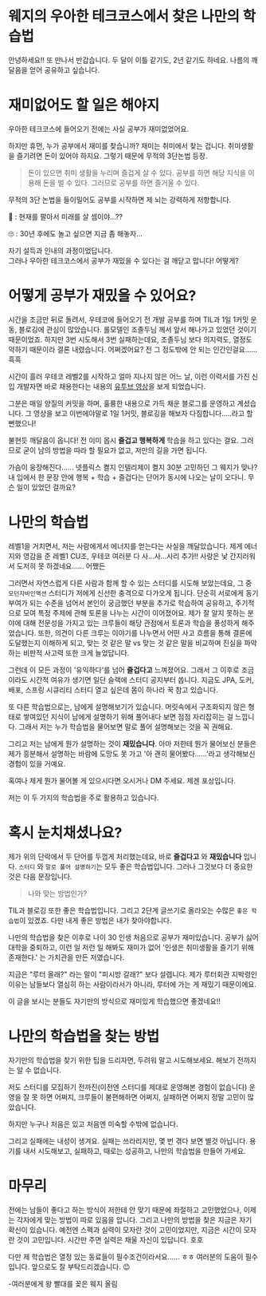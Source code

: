 # 웨지의 우아한 테크코스에서 찾은 나만의 학습법

안녕하세요!! 또 만나서 반갑습니다. 두 달이 이틀 같기도, 2년 같기도 하네요. 나름의 깨달음을 얻어 공유하고 싶습니다.

# 재미없어도 할 일은 해야지
우아한 테크코스에 들어오기 전에는 사실 공부가 재미없었어요. 

하지만 휴먼, 누가 공부에서 재미를 찾습니까? 재미는 취미에서 찾는 겁니다. 취미생활을 즐기려면 돈이 있어야 하지요. 그렇기 때문에 무적의 3단논법 등장.

> 돈이 있으면 취미 생활을 누리며 즐겁게 살 수 있다.
공부를 하면 해당 지식을 이용해 돈을 벌 수 있다.
그러므로 공부를 하면 즐거울 수 있다.

 무적의 3단 논법을 들이밀어도 공부를 시작하면 제 뇌는 강력하게 저항합니다.
 
🧠 : 현재를 팔아서 미래를 살 셈이야...??

🙄 : 30년 후에도 놀고 싶으면 지금 좀 해놓자...

자기 설득과 인내의 과정이었답니다.  
그러나 우아한 테크코스에서 공부가 재밌을 수 있다는 걸 깨닫고 맙니다! 어떻게?

# 어떻게 공부가 재밌을 수 있어요?
시간을 조금만 뒤로 돌려서, 우테코에 들어오기 전 개발 공부를 하며 TIL과 1일 1커밋 운동, 블로깅에 관심이 많았습니다. 롤모델인 조졸두님 께서 앞서 해나가고 있었던 것이기 때문이었죠. 하지만 3번 시도해서 3번 실패하는데요, 조졸두님 보다 의지력도, 열정도 약하기 때문이라 결론 내렸습니다. 어쩌겠어요? 전 그 정도밖에 안 되는 인간인걸요...... 흑흑

시간이 흘러 우테코 레벨2를 시작하고 얼마 지나지 않은 어느 날, 이런 이력서를 가진 신입 개발자면 바로 채용한다는 내용의 [유투브 영상](https://www.youtube.com/watch?v=Yc56NpYW1DM&t=784s)을 보게 되었습니다.

그분은 매일 양질의 커밋을 하며, 훌륭한 내용으로 가득 채운 블로그를 운영하고 계셨습니다. 그 영상을 보고 이번에야말로 1일 1커밋, 블로깅을 해보자 다짐합니다.....라고 할 뻔했으나!

불현듯 깨달음이 옵니다! 전 이미 몹시 **즐겁고 행복하게** 학습을 하고 있다는 걸요. 그러므로 굳이 남의 방법을 따라 할 필요가 없고, 저만의 길을 가면 됩니다.

가슴이 웅장해진다...... 넷플릭스 켤지 인텔리제이 켤지 30분 고민하던 그 웨지가 맞나? 내 입에서 한 문장 안에 행복 + 학습 + 즐겁다는 단어가 동시에 나오는 날이 오다니. 무슨 일이 있었던 걸까요?

# 나만의 학습법
레벨1을 거치면서, 저는 사람에게서 에너지를 얻는다는 사실을 깨달았습니다. 제게 에너지와 영감을 준 레벨1 CU조, 우테코 여러분 다 사...사...사리 추가!!
사랑은 낯 간지러워서 도저히 못 하겠네요...... 어쨌든

그러면서 자연스럽게 다른 사람과 함께 할 수 있는 스터디를 시도해 보았는데요, 그 중 ``모던자바인액션`` 스터디가 저에게 신선한 충격으로 다가오게 됩니다.
단순히 서로에게 동기부여가 되는 수준을 넘어서 본인이 궁금했던 부분을 추가로 학습하여 공유하고, 주기적으로 모여 특정 주제에 관해 토론을 나누는 시간이 이어졌어요. 제가 잘 알지 못하는 분야에 대해 전문성을 가지고 있는 크루들이 해당 관점에서 토론과 학습을 풍성하게 해주었습니다. 또한, 의견이 다른 크루는 이야기를 나누면서 어떤 사고 흐름을 통해 결론에 도달했는지 이해하게 되고, 맞는 것 같은 말 vs 맞는 것 같은 말을 비교하며 진실을 파악하는 비판적 사고력 또한 크게 늘었답니다.

그런데 이 모든 과정이 '유익하다'를 넘어 **즐겁다고** 느껴졌어요.
그래서 그 이후로 조금이라도 시간적 여유가 생기면 일단 슬랙에 스터디 공지부터 쏩니다. 지금도 JPA, 도커, 배포, 스프링 시큐리티 스터디 열고 싶은데 몸이 하나라 꾹 참고 있습니다.

또 다른 학습법으로는, 남에게 설명해보기가 있습니다. 머릿속에서 구조화되지 않은 형태로 쌓여있던 지식이 남에게 설명하기 위해 풀어내다 보면 점점 자리잡히는 걸 느낍니다. 그래서 저는 누가 학습법을 물어보면 말로 풀어 설명해보는 것을 꼭 권해요.

그리고 저는 남에게 뭔가 설명하는 것이 **재밌습니다**. 아마 저한테 뭔가 물어보신 분들은 제가 흥분해서 설명하는 바람에 도망도 못 가고 '아 괜히 물어봤다......'라고 생각해보신 경험이 있을 거예요.

혹여나 제게 뭔가 물어볼 게 있으시다면 오시거나 DM 주세요. 제겐 포상입니다.

저는 이 두 가지의 학습법을 주로 활용하고 있습니다.

# 혹시 눈치채셨나요?
제가 위의 단락에서 두 단어를 두껍게 처리했는데요, 바로 **즐겁다고** 와 **재밌습니다** 입니다. `스터디` 와 `말로 풀어 설명하기`는 모두 좋은 학습법입니다. 그러나 그것보다 더 중요한 것은 다음 문장입니다.

> 나와 맞는 방법인가?

TIL과 블로깅 또한 좋은 학습법입니다. 그리고 2단계 글쓰기로 올라오는 수많은 `좋은 학습법`이 있겠죠. 다만 내게 좋은 방법은 내가 찾아야합니다.

나만의 학습법을 찾은 이후로 나이 30 인생 처음으로 공부가 재미있습니다. 공부가 싫어 대학을 중퇴하고, 이런 일 저런 일 해봐도 재미가 없어 '인생은 취미생활을 즐기기 위해 존재한다.' 는 가치관을 만든 저였습니다.

지금은 "루터 올래?" 라는 말이 "피시방 갈래?" 보다 설렙니다. 제가 루터회관 지박령인 이유는 남들보다 열심히 하는 사람이라서가 아니라, 루터에 가는 게 재밌기 때문이에요.

이 글을 보시는 분들도 자기만의 방식으로 재미있게 학습했으면 좋겠네요!!

# 나만의 학습법을 찾는 방법
자기만의 학습법을 찾기 위한 팁을 드리자면, 두려워 말고 시도해보세요. 해보기 전까지는 알 수 없습니다. 

저도 스터디를 모집하기 전까진(이전엔 스터디를 제대로 운영해본 경험이 없습니다) 운영을 잘 못 하면 어쩌지, 크루들이 불편해하면 어쩌지, 실패하면 어쩌지 정말 고민이 많았습니다. 

하지만 누구나 처음은 있고 처음엔 미숙할 수밖에 없습니다.

그리고 실패에는 내성이 생겨요. 실패는 쓰라리지만, 몇 번 겪다 보면 별것 아닙니다. 용기를 내서 시도해보고, 실패하고, 때로는 성공하고, 나만의 학습법을 만들어 가세요.

# 마무리

전에는 남들이 좋다고 하는 방식이 저한테 안 맞기 때문에 좌절하고 고민했었으나, 이제는 각자에게 맞는 방법이 따로 있음을 압니다. 그리고 나만의 방법을 찾은 지금은 자기 확신이 있습니다.
예전엔 스펙과 실력이 모자란 것이 고민이었지만, 지금은 시간이 모자란 것이 고민입니다. 시간만 주면 실력은 채울 자신이 있답니다. 호호

다만 제 학습법은 열정 있는 동료들이 필수조건이라서요...... ㅎㅎ 여러분의 도움이 필수입니다. 앞으로도 잘 부탁드리겠습니다. 😉

-여러분에게 왕 빨대를 꽂은 웨지 올림
